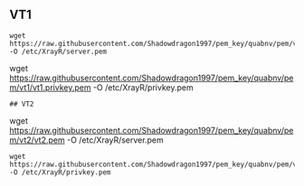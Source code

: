 ## VT1
```
wget https://raw.githubusercontent.com/Shadowdragon1997/pem_key/quabnv/pem/vt1/vt1.pem -O /etc/XrayR/server.pem
```
wget https://raw.githubusercontent.com/Shadowdragon1997/pem_key/quabnv/pem/vt1/vt1.privkey.pem -O /etc/XrayR/privkey.pem
```
## VT2
```
wget https://raw.githubusercontent.com/Shadowdragon1997/pem_key/quabnv/pem/vt2/vt2.pem -O /etc/XrayR/server.pem
```
wget https://raw.githubusercontent.com/Shadowdragon1997/pem_key/quabnv/pem/vt2/vt2.privkey.pem -O /etc/XrayR/privkey.pem
```
